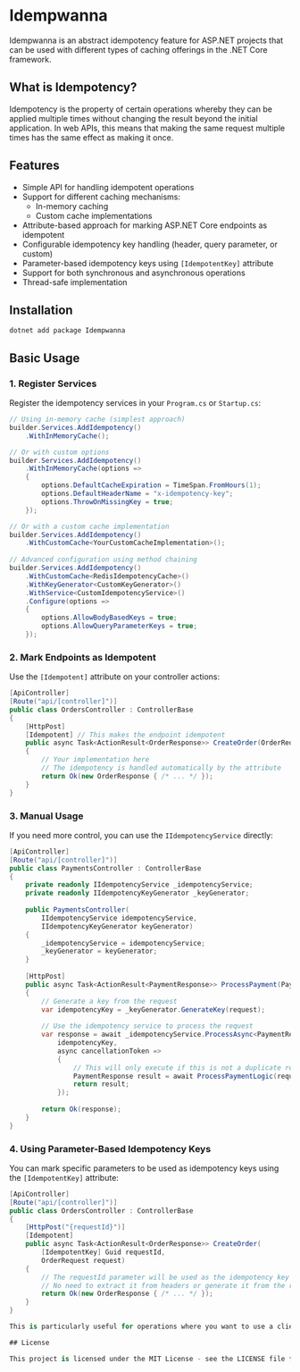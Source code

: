 # Idempwanna

Idempwanna is an abstract idempotency feature for ASP.NET projects that can be used with different types of caching offerings in the .NET Core framework.

## What is Idempotency?

Idempotency is the property of certain operations whereby they can be applied multiple times without changing the result beyond the initial application. In web APIs, this means that making the same request multiple times has the same effect as making it once.

## Features

- Simple API for handling idempotent operations
- Support for different caching mechanisms:
  - In-memory caching
  - Custom cache implementations
- Attribute-based approach for marking ASP.NET Core endpoints as idempotent
- Configurable idempotency key handling (header, query parameter, or custom)
- Parameter-based idempotency keys using `[IdempotentKey]` attribute
- Support for both synchronous and asynchronous operations
- Thread-safe implementation

## Installation

```shell
dotnet add package Idempwanna
```

## Basic Usage

### 1. Register Services

Register the idempotency services in your `Program.cs` or `Startup.cs`:

```csharp
// Using in-memory cache (simplest approach)
builder.Services.AddIdempotency()
    .WithInMemoryCache();

// Or with custom options
builder.Services.AddIdempotency()
    .WithInMemoryCache(options =>
    {
        options.DefaultCacheExpiration = TimeSpan.FromHours(1);
        options.DefaultHeaderName = "x-idempotency-key";
        options.ThrowOnMissingKey = true;
    });

// Or with a custom cache implementation
builder.Services.AddIdempotency()
    .WithCustomCache<YourCustomCacheImplementation>();
    
// Advanced configuration using method chaining
builder.Services.AddIdempotency()
    .WithCustomCache<RedisIdempotencyCache>()
    .WithKeyGenerator<CustomKeyGenerator>()
    .WithService<CustomIdempotencyService>()
    .Configure(options =>
    {
        options.AllowBodyBasedKeys = true;
        options.AllowQueryParameterKeys = true;
    });
```

### 2. Mark Endpoints as Idempotent

Use the `[Idempotent]` attribute on your controller actions:

```csharp
[ApiController]
[Route("api/[controller]")]
public class OrdersController : ControllerBase
{
    [HttpPost]
    [Idempotent] // This makes the endpoint idempotent
    public async Task<ActionResult<OrderResponse>> CreateOrder(OrderRequest request)
    {
        // Your implementation here
        // The idempotency is handled automatically by the attribute
        return Ok(new OrderResponse { /* ... */ });
    }
}
```

### 3. Manual Usage

If you need more control, you can use the `IIdempotencyService` directly:

```csharp
[ApiController]
[Route("api/[controller]")]
public class PaymentsController : ControllerBase
{
    private readonly IIdempotencyService _idempotencyService;
    private readonly IIdempotencyKeyGenerator _keyGenerator;
    
    public PaymentsController(
        IIdempotencyService idempotencyService,
        IIdempotencyKeyGenerator keyGenerator)
    {
        _idempotencyService = idempotencyService;
        _keyGenerator = keyGenerator;
    }
    
    [HttpPost]
    public async Task<ActionResult<PaymentResponse>> ProcessPayment(PaymentRequest request)
    {
        // Generate a key from the request
        var idempotencyKey = _keyGenerator.GenerateKey(request);
        
        // Use the idempotency service to process the request
        var response = await _idempotencyService.ProcessAsync<PaymentResponse>(
            idempotencyKey,
            async cancellationToken =>
            {
                // This will only execute if this is not a duplicate request
                PaymentResponse result = await ProcessPaymentLogic(request);
                return result;
            });
            
        return Ok(response);
    }
}
```

### 4. Using Parameter-Based Idempotency Keys

You can mark specific parameters to be used as idempotency keys using the `[IdempotentKey]` attribute:

```csharp
[ApiController]
[Route("api/[controller]")]
public class OrdersController : ControllerBase
{
    [HttpPost("{requestId}")]
    [Idempotent] 
    public async Task<ActionResult<OrderResponse>> CreateOrder(
        [IdempotentKey] Guid requestId,
        OrderRequest request)
    {
        // The requestId parameter will be used as the idempotency key
        // No need to extract it from headers or generate it from the request body
        return Ok(new OrderResponse { /* ... */ });
    }
}

This is particularly useful for operations where you want to use a client-generated ID as the idempotency key, such as in distributed systems or event-driven architectures.

## License

This project is licensed under the MIT License - see the LICENSE file for details.
